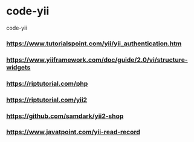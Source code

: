 # code-yii
code-yii
### https://www.tutorialspoint.com/yii/yii_authentication.htm
### https://www.yiiframework.com/doc/guide/2.0/vi/structure-widgets
### https://riptutorial.com/php
### https://riptutorial.com/yii2
### https://github.com/samdark/yii2-shop
### https://www.javatpoint.com/yii-read-record



